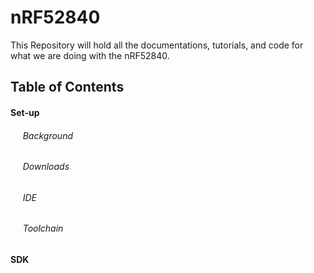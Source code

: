 # nRF52840
This Repository will hold all the documentations, tutorials, and code for what we are doing with the nRF52840.
## Table of Contents
#### Set-up
###### &nbsp;&nbsp;&nbsp;&nbsp; Background
###### &nbsp;&nbsp;&nbsp;&nbsp; Downloads
###### &nbsp;&nbsp;&nbsp;&nbsp; IDE
###### &nbsp;&nbsp;&nbsp;&nbsp; Toolchain

#### SDK
